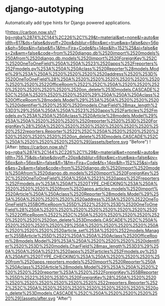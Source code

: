 # django-autotyping

Automatically add type hints for Django powered applications.

![https://carbon.now.sh/?bg=rgba%2874%2C144%2C226%2C1%29&t=material&wt=none&l=auto&width=617&ds=false&dsyoff=20px&dsblur=68px&wc=true&wa=false&pv=56px&ph=56px&ln=false&fl=1&fm=Fira+Code&fs=14px&lh=152%25&si=false&es=2x&wm=false&code=from%2520django.db%2520import%2520models%250Afrom%2520django.db.models%2520import%2520ForeignKey%252C%2520OneToOneField%250A%250A%2523%2520apps%252Freporters%252Fmodels.py%253A%250A%250Aclass%2520Reporter%28models.Model%29%253A%250A%2520%2520%2520%2520address%2520%253D%2520OneToOneField%28%250A%2520%2520%2520%2520%2520%2520%2520%2520%2522OfficeRoom%2522%252C%250A%2520%2520%2520%2520%2520%2520%2520%2520on_delete%253Dmodels.CASCADE%252C%250A%2520%2520%2520%2520%29%250A%250A%250Aclass%2520OfficeRoom%28models.Model%29%253A%250A%2520%2520%2520%2520identifier%2520%253D%2520models.CharField%28max_length%253D3%29%250A%250A%250A%2523%2520apps%252Farticles%252Fmodels.py%253A%250A%250Aclass%2520Article%28models.Model%29%253A%250A%2520%2520%2520%2520reporter%2520%253D%2520ForeignKey%28%250A%2520%2520%2520%2520%2520%2520%2520%2520%2522reporters.Reporter%2522%252C%250A%2520%2520%2520%2520%2520%2520%2520%2520on_delete%253Dmodels.CASCADE%252C%250A%2520%2520%2520%2520%29](assets/before.svg "Before") ![After: https://carbon.now.sh/?bg=rgba%2874%2C144%2C226%2C1%29&t=material&wt=none&l=auto&width=755.75&ds=false&dsyoff=20px&dsblur=68px&wc=true&wa=false&pv=56px&ph=56px&ln=false&fl=1&fm=Fira+Code&fs=14px&lh=152%25&si=false&es=2x&wm=false&code=from%2520django.db%2520import%2520models%250Afrom%2520django.db.models%2520import%2520ForeignKey%252C%2520OneToOneField%250A%250A%2523%2520apps%252Freporters%252Fmodels.py%253A%250Aif%2520TYPE_CHECKING%253A%250A%2520%2520%2520%2520from%2520apps.articles.models%2520import%2520Article%250A%250Aclass%2520Reporter%28models.Model%29%253A%250A%2520%2520%2520%2520address%253A%2520%2522OneToOneField%255BOfficeRoom%255D%2522%2520%253D%2520OneToOneField%28%250A%2520%2520%2520%2520%2520%2520%2520%2520%2522OfficeRoom%2522%252C%250A%2520%2520%2520%2520%2520%2520%2520%2520on_delete%253Dmodels.CASCADE%252C%250A%2520%2520%2520%2520%29%250A%2520%2520%2520%2520%250A%2520%2520%2520%2520article_set%253A%2520%2522models.Manager%255BArticle%255D%2522%250A%250A%250Aclass%2520OfficeRoom%28models.Model%29%253A%250A%2520%2520%2520%2520identifier%2520%253D%2520models.CharField%28max_length%253D3%29%250A%250A%250A%2523%2520apps%252Farticles%252Fmodels.py%253A%250Aif%2520TYPE_CHECKING%253A%250A%2520%2520%2520%2520from%2520apps.reporters.models%2520import%2520Reporter%250A%250Aclass%2520Article%28models.Model%29%253A%250A%2520%2520%2520%2520reporter%253A%2520%2522ForeignKey%255BReporter%255D%2522%2520%253D%2520ForeignKey%28%250A%2520%2520%2520%2520%2520%2520%2520%2520%2522reporters.Reporter%2522%252C%250A%2520%2520%2520%2520%2520%2520%2520%2520on_delete%253Dmodels.CASCADE%252C%250A%2520%2520%2520%2520%29](assets/after.svg "After")
